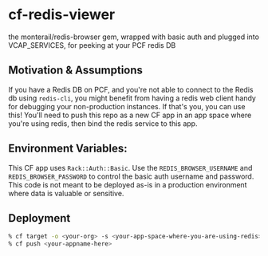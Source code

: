 # cf-redis-viewer
the monterail/redis-browser gem, wrapped with basic auth and plugged into VCAP_SERVICES, for peeking at your PCF redis DB

## Motivation & Assumptions
If you have a Redis DB on PCF, and you're not able to connect to the Redis db using `redis-cli`, you might benefit from having a redis web client handy for debugging your non-production instances. If that's you, you can use this! You'll need to push this repo as a new CF app in an app space where you're using redis, then bind the redis service to this app.

## Environment Variables:
This CF app uses `Rack::Auth::Basic`. Use the `REDIS_BROWSER_USERNAME` and `REDIS_BROWSER_PASSWORD` to control the basic auth username and password. This code is not meant to be deployed as-is in a production environment where data is valuable or sensitive.

## Deployment
```bash
% cf target -o <your-org> -s <your-app-space-where-you-are-using-redis>
% cf push <your-appname-here>
